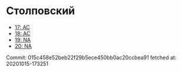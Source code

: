 # Столповский
- [17: AC](17.md)
- [18: AC](18.md)
- [19: NA](19.md)
- [20: NA](20.md)

Commit: 015c458e52beb22f29b5ece450bb0ac20ccbea91
 fetched at: 20201015-173251
